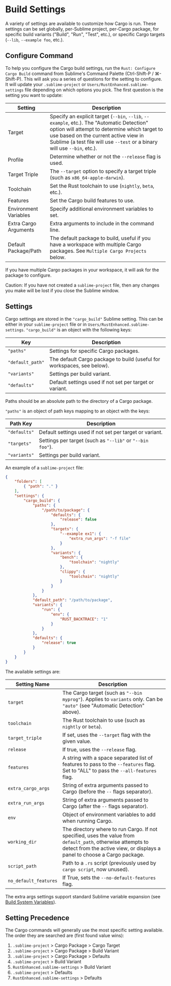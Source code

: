 # Build Settings

A variety of settings are available to customize how Cargo is run.
These settings can be set globally, per-Sublime project, per-Cargo package, for specific build variants ("Build", "Run", "Test", etc.), or specific Cargo targets (`--lib`, `--example foo`, etc.).

## Configure Command

To help you configure the Cargo build settings, run the `Rust: Configure Cargo Build` command from Sublime's Command Palette (Ctrl-Shift-P / ⌘-Shift-P).
This will ask you a series of questions for the setting to configure.
It will update your `.sublime-project` or `Users/RustEnhanced.sublime-settings` file depending on which options you pick.
The first question is the setting you want to update:

Setting | Description
------- | -----------
Target | Specify an explicit target (`--bin`, `--lib`, `--example`, etc.). The "Automatic Detection" option will attempt to determine which target to use based on the current active view in Sublime (a test file will use `--test` or a binary will use `--bin`, etc.).
Profile | Determine whether or not the `--release` flag is used.
Target Triple | The `--target` option to specify a target triple (such as `x86_64-apple-darwin`).
Toolchain | Set the Rust toolchain to use (`nightly`, `beta`, etc.).
Features | Set the Cargo build features to use.
Environment Variables | Specify additional environment variables to set.
Extra Cargo Arguments | Extra arguments to include in the command line.
Default Package/Path | The default package to build, useful if you have a workspace with multiple Cargo packages. See `Multiple Cargo Projects` below.

If you have multiple Cargo packages in your workspace, it will ask for the package to configure.

Caution: If you have not created a `sublime-project` file, then any changes you make will be lost if you close the Sublime window.

## Settings

Cargo settings are stored in the `"cargo_build"` Sublime setting.
This can be either in your `sublime-project` file or in `Users/RustEnhanced.sublime-settings`.
`"cargo_build"` is an object with the following keys:

Key | Description
--- | -----------
`"paths"` | Settings for specific Cargo packages.
`"default_path"` | The default Cargo package to build (useful for workspaces, see below).
`"variants"` | Settings per build variant.
`"defaults"` | Default settings used if not set per target or variant.

Paths should be an absolute path to the directory of a Cargo package.

`"paths"` is an object of path keys mapping to an object with the keys:

Path Key | Description
-------- | -----------
`"defaults"` | Default settings used if not set per target or variant.
`"targets"` | Settings per target (such as `"--lib"` or `"--bin foo"`).
`"variants"` | Settings per build variant.

An example of a `sublime-project` file:

```json
{
    "folders": [
        { "path": "." }
    ],
    "settings": {
        "cargo_build": {
            "paths": {
                "/path/to/package": {
                    "defaults": {
                        "release": false
                    },
                    "targets": {
                        "--example ex1": {
                            "extra_run_args": "-f file"
                        }
                    },
                    "variants": {
                        "bench": {
                            "toolchain": "nightly"
                        },
                        "clippy": {
                            "toolchain": "nightly"
                        }
                    }
                }
            },
            "default_path": "/path/to/package",
            "variants": {
                "run": {
                    "env": {
                        "RUST_BACKTRACE": "1"
                    }
                }
            },
            "defaults": {
                "release": true
            }
        }
    }
}
```

The available settings are:

Setting Name | Description
------------ | -----------
`target` | The Cargo target (such as `"--bin myprog"`). Applies to `variants` only. Can be `"auto"` (see "Automatic Detection" above).
`toolchain` | The Rust toolchain to use (such as `nightly` or `beta`).
`target_triple` | If set, uses the `--target` flag with the given value.
`release` | If true, uses the `--release` flag.
`features` | A string with a space separated list of features to pass to the `--features` flag. Set to "ALL" to pass the `--all-features` flag.
`extra_cargo_args` | String of extra arguments passed to Cargo (before the `--` flags separator).
`extra_run_args` | String of extra arguments passed to Cargo (after the `--` flags separator).
`env` | Object of environment variables to add when running Cargo.
`working_dir` | The directory where to run Cargo. If not specified, uses the value from `default_path`, otherwise attempts to detect from the active view, or displays a panel to choose a Cargo package.
`script_path` | Path to a `.rs` script (previously used by `cargo script`, now unused).
`no_default_features` | If True, sets the `--no-default-features` flag.

The extra args settings support standard Sublime variable expansion (see [Build System Variables](https://www.sublimetext.com/docs/build_systems.html)).

## Setting Precedence

The Cargo commands will generally use the most specific setting available.
The order they are searched are (first found value wins):

1. `.sublime-project` > Cargo Package > Cargo Target
2. `.sublime-project` > Cargo Package > Build Variant
3. `.sublime-project` > Cargo Package > Defaults
4. `.sublime-project` > Build Variant
5. `RustEnhanced.sublime-settings` > Build Variant
6. `.sublime-project` > Defaults
7. `RustEnhanced.sublime-settings` > Defaults
